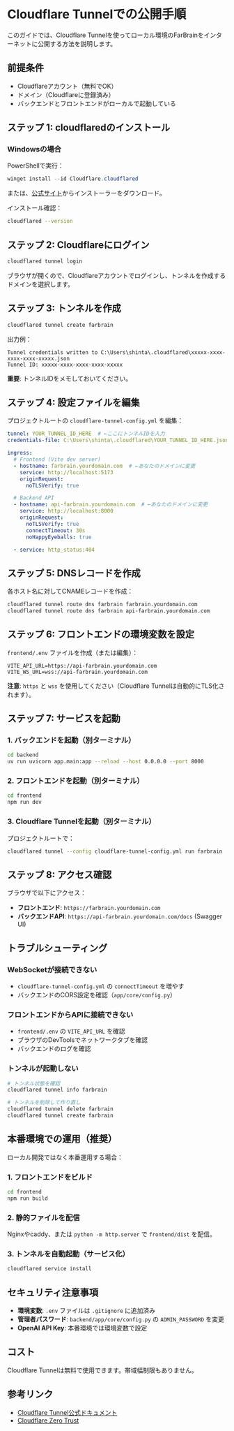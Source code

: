 # Cloudflare Tunnelでの公開手順

このガイドでは、Cloudflare Tunnelを使ってローカル環境のFarBrainをインターネットに公開する方法を説明します。

## 前提条件

- Cloudflareアカウント（無料でOK）
- ドメイン（Cloudflareに登録済み）
- バックエンドとフロントエンドがローカルで起動している

## ステップ 1: cloudflaredのインストール

### Windowsの場合

PowerShellで実行：

```powershell
winget install --id Cloudflare.cloudflared
```

または、[公式サイト](https://developers.cloudflare.com/cloudflare-one/connections/connect-apps/install-and-setup/installation/)からインストーラーをダウンロード。

インストール確認：

```bash
cloudflared --version
```

## ステップ 2: Cloudflareにログイン

```bash
cloudflared tunnel login
```

ブラウザが開くので、Cloudflareアカウントでログインし、トンネルを作成するドメインを選択します。

## ステップ 3: トンネルを作成

```bash
cloudflared tunnel create farbrain
```

出力例：
```
Tunnel credentials written to C:\Users\shinta\.cloudflared\xxxxx-xxxx-xxxx-xxxx-xxxxx.json
Tunnel ID: xxxxx-xxxx-xxxx-xxxx-xxxxx
```

**重要**: トンネルIDをメモしておいてください。

## ステップ 4: 設定ファイルを編集

プロジェクトルートの `cloudflare-tunnel-config.yml` を編集：

```yaml
tunnel: YOUR_TUNNEL_ID_HERE  # ←ここにトンネルIDを入力
credentials-file: C:\Users\shinta\.cloudflared\YOUR_TUNNEL_ID_HERE.json  # ←ここも

ingress:
  # Frontend (Vite dev server)
  - hostname: farbrain.yourdomain.com  # ←あなたのドメインに変更
    service: http://localhost:5173
    originRequest:
      noTLSVerify: true

  # Backend API
  - hostname: api-farbrain.yourdomain.com  # ←あなたのドメインに変更
    service: http://localhost:8000
    originRequest:
      noTLSVerify: true
      connectTimeout: 30s
      noHappyEyeballs: true

  - service: http_status:404
```

## ステップ 5: DNSレコードを作成

各ホスト名に対してCNAMEレコードを作成：

```bash
cloudflared tunnel route dns farbrain farbrain.yourdomain.com
cloudflared tunnel route dns farbrain api-farbrain.yourdomain.com
```

## ステップ 6: フロントエンドの環境変数を設定

`frontend/.env` ファイルを作成（または編集）：

```env
VITE_API_URL=https://api-farbrain.yourdomain.com
VITE_WS_URL=wss://api-farbrain.yourdomain.com
```

**注意**: `https` と `wss` を使用してください（Cloudflare Tunnelは自動的にTLS化されます）。

## ステップ 7: サービスを起動

### 1. バックエンドを起動（別ターミナル）

```bash
cd backend
uv run uvicorn app.main:app --reload --host 0.0.0.0 --port 8000
```

### 2. フロントエンドを起動（別ターミナル）

```bash
cd frontend
npm run dev
```

### 3. Cloudflare Tunnelを起動（別ターミナル）

プロジェクトルートで：

```bash
cloudflared tunnel --config cloudflare-tunnel-config.yml run farbrain
```

## ステップ 8: アクセス確認

ブラウザで以下にアクセス：

- **フロントエンド**: `https://farbrain.yourdomain.com`
- **バックエンドAPI**: `https://api-farbrain.yourdomain.com/docs` (Swagger UI)

## トラブルシューティング

### WebSocketが接続できない

- `cloudflare-tunnel-config.yml` の `connectTimeout` を増やす
- バックエンドのCORS設定を確認（`app/core/config.py`）

### フロントエンドからAPIに接続できない

- `frontend/.env` の `VITE_API_URL` を確認
- ブラウザのDevToolsでネットワークタブを確認
- バックエンドのログを確認

### トンネルが起動しない

```bash
# トンネル状態を確認
cloudflared tunnel info farbrain

# トンネルを削除して作り直し
cloudflared tunnel delete farbrain
cloudflared tunnel create farbrain
```

## 本番環境での運用（推奨）

ローカル開発ではなく本番運用する場合：

### 1. フロントエンドをビルド

```bash
cd frontend
npm run build
```

### 2. 静的ファイルを配信

Nginxやcaddy、または `python -m http.server` で `frontend/dist` を配信。

### 3. トンネルを自動起動（サービス化）

```bash
cloudflared service install
```

## セキュリティ注意事項

- **環境変数**: `.env` ファイルは `.gitignore` に追加済み
- **管理者パスワード**: `backend/app/core/config.py` の `ADMIN_PASSWORD` を変更
- **OpenAI API Key**: 本番環境では環境変数で設定

## コスト

Cloudflare Tunnelは無料で使用できます。帯域幅制限もありません。

## 参考リンク

- [Cloudflare Tunnel公式ドキュメント](https://developers.cloudflare.com/cloudflare-one/connections/connect-apps/)
- [Cloudflare Zero Trust](https://one.dash.cloudflare.com/)
